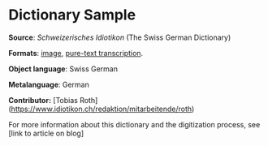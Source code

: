 # Dictionary Sample


**Source**: *Schweizerisches Idiotikon* (The Swiss German Dictionary)

**Formats**: [image](stantepede.jpg), [pure-text transcription](stantepede.txt). 

**Object language**: Swiss German

**Metalanguage**: German

**Contributor:** [Tobias Roth] (https://www.idiotikon.ch/redaktion/mitarbeitende/roth)

For more information about this dictionary and the digitization process, see [link to article on blog]